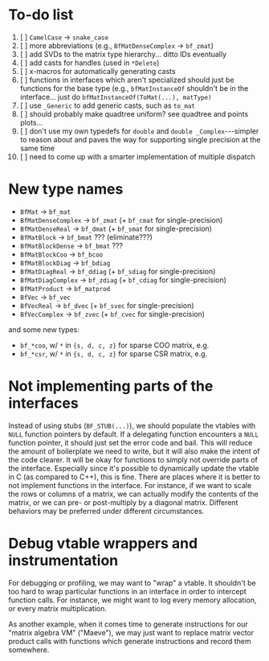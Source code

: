 # To-do list

1. [ ] `CamelCase` -> `snake_case`
2. [ ] more abbreviations (e.g., `BfMatDenseComplex` -> `bf_zmat`)
3. [ ] add SVDs to the matrix type hierarchy... ditto IDs eventually
4. [ ] add casts for handles (used in `*Delete`)
5. [ ] x-macros for automatically generating casts
6. [ ] functions in interfaces which aren't specialized should just be functions for the base type (e.g., `bfMatInstanceOf` shouldn't be in the interface... just do `bfMatInstanceOf(ToMat(...), matType)`
7. [ ] use `_Generic` to add generic casts, such as `to_mat`
8. [ ] should probably make quadtree uniform? see quadtree and points plots...
9. [ ] don't use my own typedefs for `double` and `double _Complex`---simpler to reason about and paves the way for supporting single precision at the same time
10. [ ] need to come up with a smarter implementation of multiple dispatch

# New type names

- `BfMat` -> `bf_mat`
- `BfMatDenseComplex` -> `bf_zmat` (+ `bf_cmat` for single-precision)
- `BfMatDenseReal` -> `bf_dmat` (+ `bf_smat` for single-precision)
- `BfMatBlock` -> `bf_bmat` ??? (eliminate???)
- `BfMatBlockDense` -> `bf_bmat` ???
- `BfMatBlockCoo` -> `bf_bcoo`
- `BfMatBlockDiag` -> `bf_bdiag`
- `BfMatDiagReal` -> `bf_ddiag` (+ `bf_sdiag` for single-precision)
- `BfMatDiagComplex` -> `bf_zdiag` (+ `bf_cdiag` for single-precision)
- `BfMatProduct` -> `bf_matprod`
- `BfVec` -> `bf_vec`
- `BfVecReal` -> `bf_dvec` (+ `bf_svec` for single-precision)
- `BfVecComplex` -> `bf_zvec` (+ `bf_cvec` for single-precision)

and some new types:

- `bf_*coo`, w/ `*` in `{s, d, c, z}` for sparse COO matrix, e.g.
- `bf_*csr`, w/ `*` in `{s, d, c, z}` for sparse CSR matrix, e.g.

# Not implementing parts of the interfaces

Instead of using stubs (`BF_STUB(...)`), we should populate the
vtables with `NULL` function pointers by default. If a delegating
function encounters a `NULL` function pointer, it should just set the
error code and bail. This will reduce the amount of boilerplate we
need to write, but it will also make the intent of the code
clearer. It will be okay for functions to simply not override parts of
the interface. Especially since it's possible to dynamically update
the vtable in C (as compared to C++), this is fine. There are places
where it is better to not implement functions in the interface. For
instance, if we want to scale the rows or columns of a matrix, we can
actually modify the contents of the matrix, or we can pre- or
post-multiply by a diagonal matrix. Different behaviors may be
preferred under different circumstances.

# Debug vtable wrappers and instrumentation

For debugging or profiling, we may want to "wrap" a vtable. It
shouldn't be too hard to wrap particular functions in an interface in
order to intercept function calls. For instance, we might want to log
every memory allocation, or every matrix multiplication.

As another example, when it comes time to generate instructions for
our "matrix algebra VM" ("Maeve"), we may just want to replace matrix
vector product calls with functions which generate instructions and
record them somewhere.
